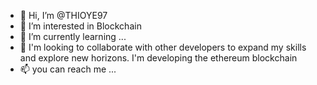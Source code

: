 - 👋 Hi, I’m @THIOYE97
- 👀 I’m interested in Blockchain 
- 🌱 I’m currently learning ...
- 💞️ I'm looking to collaborate with other developers to expand my skills and explore new horizons. I'm developing the ethereum blockchain
- 📫 you can reach me ...

<!---
THIOYE97/THIOYE97 is a ✨ special ✨ repository because its `README.md` (this file) appears on your GitHub profile.
You can click the Preview link to take a look at your changes.
--->
